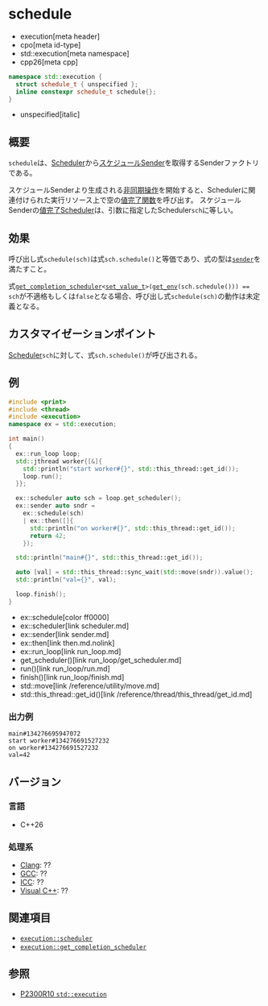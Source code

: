 # schedule
* execution[meta header]
* cpo[meta id-type]
* std::execution[meta namespace]
* cpp26[meta cpp]

```cpp
namespace std::execution {
  struct schedule_t { unspecified };
  inline constexpr schedule_t schedule{};
}
```
* unspecified[italic]

## 概要
`schedule`は、[Scheduler](scheduler.md)から[スケジュールSender](sender.md)を取得するSenderファクトリである。

スケジュールSenderより生成される[非同期操作](operation_state.md)を開始すると、Schedulerに関連付けられた実行リソース上で空の[値完了関数](set_value.md)を呼び出す。
スケジュールSenderの[値完了Scheduler](get_completion_scheduler.md)は、引数に指定したScheduler`sch`に等しい。


## 効果
呼び出し式`schedule(sch)`は式`sch.schedule()`と等価であり、式の型は[`sender`](sender.md)を満たすこと。

式[`get_completion_scheduler`](get_completion_scheduler.md)`<`[`set_value_t`](set_value.md)`>(`[`get_env`](get_env.md)`(sch.schedule())) == sch`が不適格もしくは`false`となる場合、呼び出し式`schedule(sch)`の動作は未定義となる。


## カスタマイゼーションポイント
[Scheduler](scheduler.md)`sch`に対して、式`sch.schedule()`が呼び出される。


## 例
```cpp example
#include <print>
#include <thread>
#include <execution>
namespace ex = std::execution;

int main()
{
  ex::run_loop loop;
  std::jthread worker{[&]{
    std::println("start worker#{}", std::this_thread::get_id());
    loop.run();
  }};

  ex::scheduler auto sch = loop.get_scheduler();
  ex::sender auto sndr =
    ex::schedule(sch)
    | ex::then([]{
      std::println("on worker#{}", std::this_thread::get_id());
      return 42;
    });

  std::println("main#{}", std::this_thread::get_id());

  auto [val] = std::this_thread::sync_wait(std::move(sndr)).value();
  std::println("val={}", val);

  loop.finish();
}
```
* ex::schedule[color ff0000]
* ex::scheduler[link scheduler.md]
* ex::sender[link sender.md]
* ex::then[link then.md.nolink]
* ex::run_loop[link run_loop.md]
* get_scheduler()[link run_loop/get_scheduler.md]
* run()[link run_loop/run.md]
* finish()[link run_loop/finish.md]
* std::move[link /reference/utility/move.md]
* std::this_thread::get_id()[link /reference/thread/this_thread/get_id.md]

### 出力例
```
main#134276695947072
start worker#134276691527232
on worker#134276691527232
val=42
```


## バージョン
### 言語
- C++26

### 処理系
- [Clang](/implementation.md#clang): ??
- [GCC](/implementation.md#gcc): ??
- [ICC](/implementation.md#icc): ??
- [Visual C++](/implementation.md#visual_cpp): ??


## 関連項目
- [`execution::scheduler`](scheduler.md)
- [`execution::get_completion_scheduler`](get_completion_scheduler.md)


## 参照
- [P2300R10 `std::execution`](https://www.open-std.org/jtc1/sc22/wg21/docs/papers/2024/p2300r10.html)
